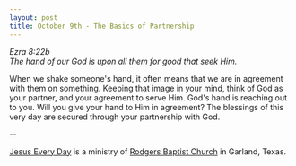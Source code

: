 ```yaml
---
layout: post
title: October 9th - The Basics of Partnership
---
```


_Ezra 8:22b  
The hand of our God is upon all them for good that seek Him._

When we shake someone's hand, it often means that we are in
agreement with them on something. Keeping that image in your mind,
think of God as your partner, and your agreement to serve Him. God's
hand is reaching out to you. Will you give your hand to Him in
agreement? The blessings of this very day are secured through your
partnership with God.

 --

<a href=http://jesuseveryday.net>Jesus Every Day</a> is a ministry of <a href=http://rodgersbaptist.net>Rodgers Baptist Church</a> in Garland, Texas.
